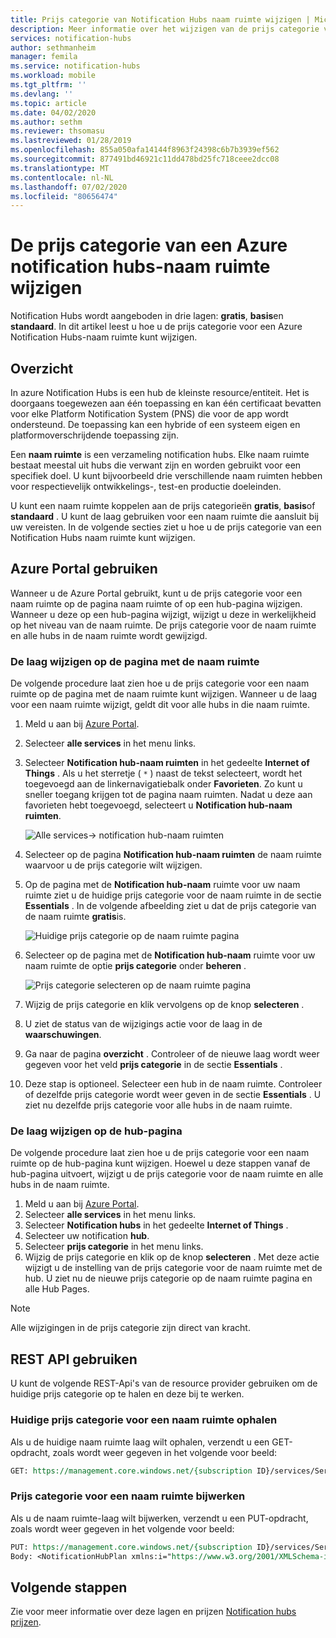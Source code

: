```yaml
---
title: Prijs categorie van Notification Hubs naam ruimte wijzigen | Microsoft Docs
description: Meer informatie over het wijzigen van de prijs categorie van een Azure Notification Hubs-naam ruimte.
services: notification-hubs
author: sethmanheim
manager: femila
ms.service: notification-hubs
ms.workload: mobile
ms.tgt_pltfrm: ''
ms.devlang: ''
ms.topic: article
ms.date: 04/02/2020
ms.author: sethm
ms.reviewer: thsomasu
ms.lastreviewed: 01/28/2019
ms.openlocfilehash: 855a050afa14144f8963f24398c6b7b3939ef562
ms.sourcegitcommit: 877491bd46921c11dd478bd25fc718ceee2dcc08
ms.translationtype: MT
ms.contentlocale: nl-NL
ms.lasthandoff: 07/02/2020
ms.locfileid: "80656474"
---
```

# <a name="change-pricing-tier-of-an-azure-notification-hubs-namespace"></a>De prijs categorie van een Azure notification hubs-naam ruimte wijzigen

Notification Hubs wordt aangeboden in drie lagen: **gratis**, **basis**en **standaard**. In dit artikel leest u hoe u de prijs categorie voor een Azure Notification Hubs-naam ruimte kunt wijzigen.

## <a name="overview"></a>Overzicht

In azure Notification Hubs is een hub de kleinste resource/entiteit. Het is doorgaans toegewezen aan één toepassing en kan één certificaat bevatten voor elke Platform Notification System (PNS) die voor de app wordt ondersteund. De toepassing kan een hybride of een systeem eigen en platformoverschrijdende toepassing zijn.

Een **naam ruimte** is een verzameling notification hubs. Elke naam ruimte bestaat meestal uit hubs die verwant zijn en worden gebruikt voor een specifiek doel. U kunt bijvoorbeeld drie verschillende naam ruimten hebben voor respectievelijk ontwikkelings-, test-en productie doeleinden.

U kunt een naam ruimte koppelen aan de prijs categorieën **gratis**, **basis**of **standaard** . U kunt de laag gebruiken voor een naam ruimte die aansluit bij uw vereisten. In de volgende secties ziet u hoe u de prijs categorie van een Notification Hubs naam ruimte kunt wijzigen.

## <a name="use-azure-portal"></a>Azure Portal gebruiken

Wanneer u de Azure Portal gebruikt, kunt u de prijs categorie voor een naam ruimte op de pagina naam ruimte of op een hub-pagina wijzigen. Wanneer u deze op een hub-pagina wijzigt, wijzigt u deze in werkelijkheid op het niveau van de naam ruimte. De prijs categorie voor de naam ruimte en alle hubs in de naam ruimte wordt gewijzigd.

### <a name="change-tier-on-the-namespace-page"></a>De laag wijzigen op de pagina met de naam ruimte

De volgende procedure laat zien hoe u de prijs categorie voor een naam ruimte op de pagina met de naam ruimte kunt wijzigen. Wanneer u de laag voor een naam ruimte wijzigt, geldt dit voor alle hubs in die naam ruimte.

1. Meld u aan bij [Azure Portal](https://portal.azure.com).
2. Selecteer **alle services** in het menu links.
3. Selecteer **Notification hub-naam ruimten** in het gedeelte **Internet of Things** . Als u het sterretje ( `*` ) naast de tekst selecteert, wordt het toegevoegd aan de linkernavigatiebalk onder **Favorieten**. Zo kunt u sneller toegang krijgen tot de pagina naam ruimten. Nadat u deze aan favorieten hebt toegevoegd, selecteert u **Notification hub-naam ruimten**.

    ![Alle services-> notification hub-naam ruimten](./media/change-pricing-tier/all-services-nhub.png)

4. Selecteer op de pagina **Notification hub-naam ruimten** de naam ruimte waarvoor u de prijs categorie wilt wijzigen.
5. Op de pagina met de **Notification hub-naam** ruimte voor uw naam ruimte ziet u de huidige prijs categorie voor de naam ruimte in de sectie **Essentials** . In de volgende afbeelding ziet u dat de prijs categorie van de naam ruimte **gratis**is.

    ![Huidige prijs categorie op de naam ruimte pagina](./media/change-pricing-tier/pricing-tier-before.png)

6. Selecteer op de pagina met de **Notification hub-naam** ruimte voor uw naam ruimte de optie **prijs categorie** onder **beheren** .

    ![Prijs categorie selecteren op de naam ruimte pagina](./media/change-pricing-tier/namespace-select-pricing-menu.png)

7. Wijzig de prijs categorie en klik vervolgens op de knop **selecteren** .
8. U ziet de status van de wijzigings actie voor de laag in de **waarschuwingen**.
9. Ga naar de pagina **overzicht** . Controleer of de nieuwe laag wordt weer gegeven voor het veld **prijs categorie** in de sectie **Essentials** .
10. Deze stap is optioneel. Selecteer een hub in de naam ruimte. Controleer of dezelfde prijs categorie wordt weer geven in de sectie **Essentials** . U ziet nu dezelfde prijs categorie voor alle hubs in de naam ruimte.

### <a name="change-tier-on-the-hub-page"></a>De laag wijzigen op de hub-pagina

De volgende procedure laat zien hoe u de prijs categorie voor een naam ruimte op de hub-pagina kunt wijzigen. Hoewel u deze stappen vanaf de hub-pagina uitvoert, wijzigt u de prijs categorie voor de naam ruimte en alle hubs in de naam ruimte.

1. Meld u aan bij [Azure Portal](https://portal.azure.com).
2. Selecteer **alle services** in het menu links.
3. Selecteer **Notification hubs** in het gedeelte **Internet of Things** .
4. Selecteer uw notification **hub**.
5. Selecteer **prijs categorie** in het menu links.
6. Wijzig de prijs categorie en klik op de knop **selecteren** . Met deze actie wijzigt u de instelling van de prijs categorie voor de naam ruimte met de hub. U ziet nu de nieuwe prijs categorie op de naam ruimte pagina en alle Hub Pages.

> [!NOTE]
> Alle wijzigingen in de prijs categorie zijn direct van kracht.

## <a name="use-rest-api"></a>REST API gebruiken

U kunt de volgende REST-Api's van de resource provider gebruiken om de huidige prijs categorie op te halen en deze bij te werken.

### <a name="get-current-pricing-tier-for-a-namespace"></a>Huidige prijs categorie voor een naam ruimte ophalen

Als u de huidige naam ruimte laag wilt ophalen, verzendt u een GET-opdracht, zoals wordt weer gegeven in het volgende voor beeld:

```REST
GET: https://management.core.windows.net/{subscription ID}/services/ServiceBus/Namespaces/{namespace name}/notificationhubplan
```

### <a name="update-pricing-tier-for-a-namespace"></a>Prijs categorie voor een naam ruimte bijwerken

Als u de naam ruimte-laag wilt bijwerken, verzendt u een PUT-opdracht, zoals wordt weer gegeven in het volgende voor beeld:

```REST
PUT: https://management.core.windows.net/{subscription ID}/services/ServiceBus/Namespaces/{namespace name}/notificationhubplan
Body: <NotificationHubPlan xmlns:i="https://www.w3.org/2001/XMLSchema-instance" xmlns="http://schemas.microsoft.com/netservices/2010/10/servicebus/connect"><SKU>Standard</SKU></NotificationHubPlan>
```

## <a name="next-steps"></a>Volgende stappen

Zie voor meer informatie over deze lagen en prijzen [Notification hubs prijzen](https://azure.microsoft.com/pricing/details/notification-hubs/).
